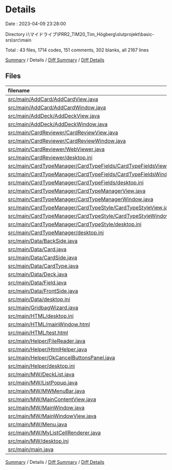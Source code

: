 # Details

Date : 2023-04-09 23:28:00

Directory i:\\マイドライブ\\PRR2_TIM20_Tim_Högberg\\slutprojekt\\basic-srs\\src\\main

Total : 43 files,  1714 codes, 151 comments, 302 blanks, all 2167 lines

[Summary](results.md) / Details / [Diff Summary](diff.md) / [Diff Details](diff-details.md)

## Files
| filename | language | code | comment | blank | total |
| :--- | :--- | ---: | ---: | ---: | ---: |
| [src/main/AddCard/AddCardView.java](/src/main/addcard/AddCardView.java) | Java | 138 | 9 | 16 | 163 |
| [src/main/AddCard/AddCardWindow.java](/src/main/addcard/AddCardWindow.java) | Java | 19 | 0 | 6 | 25 |
| [src/main/AddDeck/AddDeckView.java](/src/main/adddeck/AddDeckView.java) | Java | 37 | 2 | 9 | 48 |
| [src/main/AddDeck/AddDeckWindow.java](/src/main/adddeck/AddDeckWindow.java) | Java | 14 | 0 | 4 | 18 |
| [src/main/CardReviewer/CardReviewView.java](/src/main/cardreviewer/CardReviewView.java) | Java | 14 | 0 | 5 | 19 |
| [src/main/CardReviewer/CardReviewWindow.java](/src/main/cardreviewer/CardReviewWindow.java) | Java | 16 | 1 | 7 | 24 |
| [src/main/CardReviewer/WebViewer.java](/src/main/cardreviewer/WebViewer.java) | Java | 25 | 0 | 7 | 32 |
| [src/main/CardReviewer/desktop.ini](/src/main/cardreviewer/desktop.ini) | Ini | 7 | 0 | 0 | 7 |
| [src/main/CardTypeManager/CardTypeFields/CardTypeFieldsView.java](/src/main/cardtypemanager/cardtypefields/CardTypeFieldsView.java) | Java | 123 | 7 | 12 | 142 |
| [src/main/CardTypeManager/CardTypeFields/CardTypeFieldsWindow.java](/src/main/cardtypemanager/cardtypefields/CardTypeFieldsWindow.java) | Java | 19 | 1 | 6 | 26 |
| [src/main/CardTypeManager/CardTypeFields/desktop.ini](/src/main/cardtypemanager/cardtypefields/desktop.ini) | Ini | 7 | 0 | 0 | 7 |
| [src/main/CardTypeManager/CardTypeManagerView.java](/src/main/cardtypemanager/CardTypeManagerView.java) | Java | 135 | 4 | 19 | 158 |
| [src/main/CardTypeManager/CardTypeManagerWindow.java](/src/main/cardtypemanager/CardTypeManagerWindow.java) | Java | 17 | 1 | 5 | 23 |
| [src/main/CardTypeManager/CardTypeStyle/CardTypeStyleView.java](/src/main/cardtypemanager/cardtypestyle/CardTypeStyleView.java) | Java | 183 | 9 | 23 | 215 |
| [src/main/CardTypeManager/CardTypeStyle/CardTypeStyleWindow.java](/src/main/cardtypemanager/cardtypestyle/CardTypeStyleWindow.java) | Java | 26 | 1 | 4 | 31 |
| [src/main/CardTypeManager/CardTypeStyle/desktop.ini](/src/main/cardtypemanager/cardtypestyle/desktop.ini) | Ini | 7 | 0 | 0 | 7 |
| [src/main/CardTypeManager/desktop.ini](/src/main/cardtypemanager/desktop.ini) | Ini | 7 | 0 | 0 | 7 |
| [src/main/Data/BackSide.java](/src/main/data/BackSide.java) | Java | 11 | 0 | 4 | 15 |
| [src/main/Data/Card.java](/src/main/data/Card.java) | Java | 10 | 1 | 4 | 15 |
| [src/main/Data/CardSide.java](/src/main/data/CardSide.java) | Java | 10 | 0 | 4 | 14 |
| [src/main/Data/CardType.java](/src/main/data/CardType.java) | Java | 157 | 23 | 29 | 209 |
| [src/main/Data/Deck.java](/src/main/data/Deck.java) | Java | 30 | 0 | 9 | 39 |
| [src/main/Data/Field.java](/src/main/data/Field.java) | Java | 36 | 9 | 10 | 55 |
| [src/main/Data/FrontSide.java](/src/main/data/FrontSide.java) | Java | 11 | 0 | 3 | 14 |
| [src/main/Data/desktop.ini](/src/main/data/desktop.ini) | Ini | 7 | 0 | 0 | 7 |
| [src/main/GridbagWizard.java](/src/main/GridbagWizard.java) | Java | 14 | 15 | 8 | 37 |
| [src/main/HTML/desktop.ini](/src/main/html/desktop.ini) | Ini | 7 | 0 | 0 | 7 |
| [src/main/HTML/mainWindow.html](/src/main/html/mainWindow.html) | HTML | 73 | 0 | 4 | 77 |
| [src/main/HTML/test.html](/src/main/html/test.html) | HTML | 48 | 2 | 7 | 57 |
| [src/main/Helper/FileReader.java](/src/main/helper/FileReader.java) | Java | 19 | 3 | 4 | 26 |
| [src/main/Helper/HtmlHelper.java](/src/main/helper/HtmlHelper.java) | Java | 21 | 6 | 3 | 30 |
| [src/main/Helper/OkCancelButtonsPanel.java](/src/main/helper/OkCancelButtonsPanel.java) | Java | 40 | 0 | 10 | 50 |
| [src/main/Helper/desktop.ini](/src/main/helper/desktop.ini) | Ini | 7 | 0 | 0 | 7 |
| [src/main/MW/DeckList.java](/src/main/mainwindow/DeckList.java) | Java | 40 | 10 | 5 | 55 |
| [src/main/MW/ListPopup.java](/src/main/mainwindow/ListPopup.java) | Java | 26 | 4 | 5 | 35 |
| [src/main/MW/MWMenuBar.java](/src/main/mainwindow/MWMenuBar.java) | Java | 24 | 0 | 8 | 32 |
| [src/main/MW/MainContentView.java](/src/main/mainwindow/MainContentView.java) | Java | 73 | 4 | 11 | 88 |
| [src/main/MW/MainWindow.java](/src/main/mainwindow/MainWindow.java) | Java | 162 | 29 | 23 | 214 |
| [src/main/MW/MainWindowView.java](/src/main/mainwindow/MainWindowView.java) | Java | 35 | 3 | 7 | 45 |
| [src/main/MW/Menu.java](/src/main/mainwindow/Menu.java) | Java | 19 | 4 | 11 | 34 |
| [src/main/MW/MyListCellRenderer.java](/src/main/mainwindow/MyListCellRenderer.java) | Java | 24 | 3 | 7 | 34 |
| [src/main/MW/desktop.ini](/src/main/mainwindow/desktop.ini) | Ini | 7 | 0 | 0 | 7 |
| [src/main/main.java](/src/main/Main.java) | Java | 9 | 0 | 3 | 12 |

[Summary](results.md) / Details / [Diff Summary](diff.md) / [Diff Details](diff-details.md)
